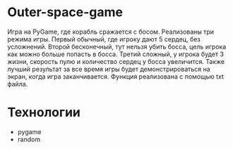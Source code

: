 # Outer-space-game

Игра на PyGame, где корабль сражается с босом. Реализованы три режима игры. Первый обычный, где игроку дают 5 сердец, без усложнений. Второй бесконечный, тут нельзя убить босса, цель игрока как можно больше попасть в босса. Третий сложный, у игрока будет 3 жизни, скорость пулю и количество сердец у босса увеличится. Также лучший результат за все время игры будет демонстрироваться на экран, когда игра заканчивается. Функция реализована с помощью txt файла.


# Технологии

<ul>
  <li>pygame</li>
  <li>random</li>
</ul>
